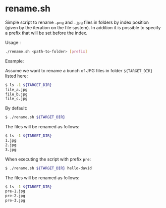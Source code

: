 rename.sh
=========

Simple script to rename ```.png``` and ```.jpg``` files in folders by index position (given by the iteration on the file system). In addition it is possible to specify a prefix that will be set before the index.

Usage : 
```bash
./rename.sh <path-to-folder> [prefix]
```

Example:

Assume we want to rename a bunch of JPG files in folder `${TARGET_DIR}` listed here:
```bash
$ ls -1 ${TARGET_DIR}
file_a.jpg
file_b.jpg
file_c.jpg
```

By default:
```bash
$ ./rename.sh ${TARGET_DIR}
```

The files will be renamed as follows:

```bash
$ ls -1 ${TARGET_DIR}
1.jpg
2.jpg
3.jpg
```

When executing the script with prefix `pre`:

```bash
$ ./rename.sh ${TARGET_DIR} hello-david
```

The files will be renamed as follows:

```bash
$ ls -1 ${TARGET_DIR}
pre-1.jpg
pre-2.jpg
pre-3.jpg
```